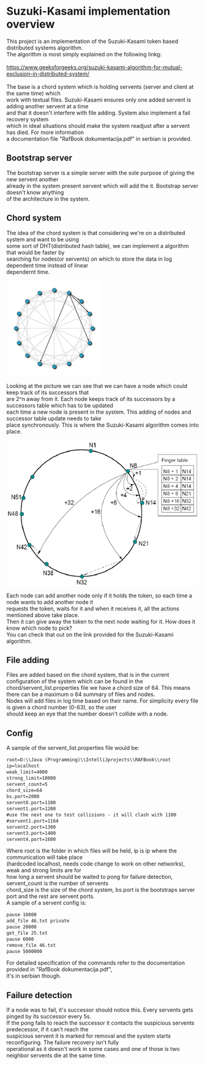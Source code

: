 # Suzuki-Kasami implementation overview

This project is an implementation of the Suzuki-Kasami token based distributed systems algorithm.<br>
The algorithm is most simply explained on the following linkg:<br><br>
https://www.geeksforgeeks.org/suzuki-kasami-algorithm-for-mutual-exclusion-in-distributed-system/
<br><br>
The base is a chord system which is holding servents (server and client at the same time) which<br>
work with textual files. Suzuki-Kasami ensures only one added servent is adding another servent at a time<br>
and that it doesn't interfere with file adding. System also implement a fail recovery system<br>
which in ideal situations should make the system readjust after a servent has died. For more information<br>
a documentation file "RafBook dokumentacija.pdf" in serbian is provided.

## Bootstrap server

The bootstrap server is a simple server with the sole purpose of giving the new servent another<br>
already in the system present servent which will add the it. Bootstrap server doesn't know anything<br>
of the architecture in the system.<br>

## Chord system

The idea of the chord system is that considering we're on a distributed system and want to be using<br>
some sort of DHT(distributed hash table), we can implement a algorithm that would be faster by<br>
searching for nodes(or servents) on which to store the data in log dependent time instead of linear<br>
dependernt time.<br>


![chord](pics/chord.png)


Looking at the picture we can see that we can have a node which could keep track of its successors that<br>
are 2^n away from it. Each node keeps track of its successors by a successors table which has to be updated<br>
each time a new node is present in the system. This adding of nodes and successor table update needs to take<br>
place synchronously. This is where the Suzuki-Kasami algorithm comes into place.<br>


![chord2](pics/chord2.png)


Each node can add another node only if it holds the token, so each time a node wants to add another node it<br>
requests the token, waits for it and when it receives it, all the actions mentioned above take place.<br>
Then it can give away the token to the next node waiting for it. How does it know which node to pick?<br>
You can check that out on the link provided for the Suzuki-Kasami algorithm.

## File adding

Files are added based on the chord system, that is in the current configuration of the system which can be found in the<br>
chord/servent_list.properties file we have a chord size of 64. This means there can be a maximum o 64 summary of files and nodes.<br>
Nodes will add files in log time based on their name. For simplicity every file is given a chord number (0-63), so the user<br>
should keep an eye that the number doesn't collide with a node. <br>

## Config

A sample of the servent_list.properties file would be:<br>

```
root=D:\\Java (Programming)\\IntelliJprojects\\RAFBook\\root
ip=localhost
weak_limit=4000
strong_limit=10000
servent_count=5
chord_size=64
bs.port=2000
servent0.port=1100
servent1.port=1200
#use the next one to test collisions - it will clash with 1100
#servent1.port=1164
servent2.port=1300
servent3.port=1400
servent4.port=1600
```

Where root is the folder in which files will be held, ip is ip where the communication will take place<br>
(hardcoded localhost, needs code change to work on other networks), weak and strong limits are for<br>
how long a servent should be waited to pong for failure detection, servent_count is the number of servents<br>
chord_size is the size of the chord system, bs.port is the bootstraps server port and the rest are servent ports.<br>
A sample of a servent config is:<br>

```
pause 10000
add_file 46.txt private
pause 20000
get_file 25.txt
pause 6000
remove_file 46.txt
pause 5000000
```

For detailed specification of the commands refer to the documentation provided in "RafBook dokumentacija.pdf",<br>
it's in serbian though.<br>

## Failure detection

If a node was to fail, it's successor should notice this. Every servents gets pinged by its successor every 5s.<br>
If the pong fails to reach the successor it contacts the suspicious servents predecessor, if it can't reach the<br>
suspicious servent it is marked for removal and the system starts reconfiguring. The failure recovery isn't fully<br>
operational as it doesn't work in some cases and one of those is two neighbor servents die at the same time.<br>
